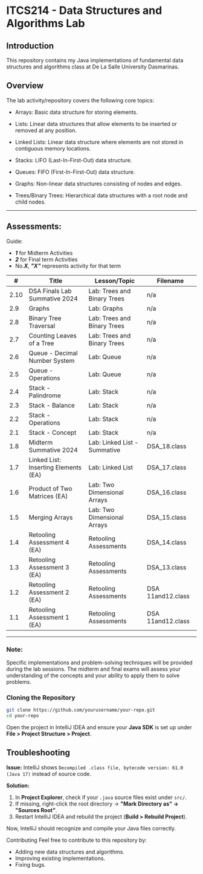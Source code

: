 # ITCS214 - Data Structures and Algorithms Lab

## Introduction
This repository contains my Java implementations of fundamental data structures and algorithms class at De La Salle University Dasmarinas.
## Overview
The lab activity/repository covers the following core topics:

- Arrays: Basic data structure for storing elements.
  
- Lists: Linear data structures that allow elements to be inserted or removed at any position.
  
- Linked Lists: Linear data structure where elements are not stored in contiguous memory locations.
  
- Stacks: LIFO (Last-In-First-Out) data structure.
  
- Queues: FIFO (First-In-First-Out) data structure.
  
- Graphs: Non-linear data structures consisting of nodes and edges.
  
- Trees/Binary Trees: Hierarchical data structures with a root node and child nodes.
---
## Assessments:
Guide: 
- ***1*** for Midterm Activities
- ***2*** for Final term Activities
- No.***X***, ***"X"*** represents activity for that term

| #  | Title                                   | Lesson/Topic                      | Filename |
|----|-----------------------------------------|------------------------------------|----------|
| 2.10  | DSA Finals Lab Summative 2024        | Lab: Trees and Binary Trees       | n/a      |
| 2.9  | Graphs                                | Lab: Graphs                       | n/a      |
| 2.8  | Binary Tree Traversal                 | Lab: Trees and Binary Trees       | n/a      |
| 2.7 | Counting Leaves of a Tree              | Lab: Trees and Binary Trees       | n/a      |
| 2.6 | Queue - Decimal Number System          | Lab: Queue                        | n/a      |
| 2.5 | Queue - Operations                     | Lab: Queue                        | n/a      |
| 2.4 | Stack - Palindrome                     | Lab: Stack                        | n/a      |
| 2.3 | Stack - Balance                        | Lab: Stack                        | n/a      |
| 2.2 | Stack - Operations                     | Lab: Stack                        | n/a      |
| 2.1 | Stack - Concept                        | Lab: Stack                        | n/a      |
| 1.8 | Midterm Summative 2024                 | Lab: Linked List - Summative      | DSA_18.class       |
| 1.7 | Linked List: Inserting Elements (EA)   | Lab: Linked List                  | DSA_17.class        |
| 1.6 | Product of Two Matrices (EA)           | Lab: Two Dimensional Arrays       | DSA_16.class         |
| 1.5 | Merging Arrays                         | Lab: Two Dimensional Arrays       | DSA_15.class          |
| 1.4 | Retooling Assessment 4 (EA)            | Retooling Assessments             | DSA_14.class          |
| 1.3 | Retooling Assessment 3 (EA)            | Retooling Assessments             | DSA_13.class        |
| 1.2 | Retooling Assessment 2 (EA)            | Retooling Assessments             | DSA 11and12.class      |
| 1.1 | Retooling Assessment 1 (EA)            | Retooling Assessments             | DSA 11and12.class      |

---
### Note:
Specific implementations and problem-solving techniques will be provided during the lab sessions.
The midterm and final exams will assess your understanding of the concepts and your ability to apply them to solve problems.

### **Cloning the Repository**
```bash
git clone https://github.com/yourusername/your-repo.git
cd your-repo
```

Open the project in IntelliJ IDEA and ensure your **Java SDK** is set up under **File > Project Structure > Project**.

## **Troubleshooting**
**Issue:** IntelliJ shows `Decompiled .class file, bytecode version: 61.0 (Java 17)` instead of source code.

**Solution:**
1. In **Project Explorer**, check if your `.java` source files exist under `src/`.
2. If missing, right-click the root directory → **"Mark Directory as" → "Sources Root"**.
3. Restart IntelliJ IDEA and rebuild the project (**Build > Rebuild Project**).

Now, IntelliJ should recognize and compile your Java files correctly.

Contributing Feel free to contribute to this repository by:
- Adding new data structures and algorithms.
- Improving existing implementations.
- Fixing bugs.
